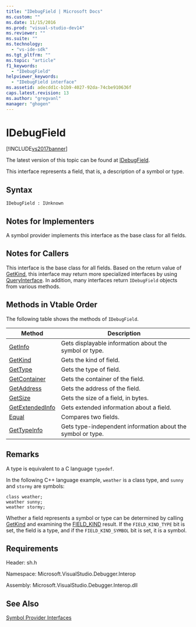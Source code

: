 ```yaml
---
title: "IDebugField | Microsoft Docs"
ms.custom: ""
ms.date: 11/15/2016
ms.prod: "visual-studio-dev14"
ms.reviewer: ""
ms.suite: ""
ms.technology: 
  - "vs-ide-sdk"
ms.tgt_pltfrm: ""
ms.topic: "article"
f1_keywords: 
  - "IDebugField"
helpviewer_keywords: 
  - "IDebugField interface"
ms.assetid: adecdd1c-b1b9-4027-92da-74cbe910636f
caps.latest.revision: 13
ms.author: "gregvanl"
manager: "ghogen"
---
```

# IDebugField
[!INCLUDE[vs2017banner](../../../includes/vs2017banner.md)]

The latest version of this topic can be found at [IDebugField](https://docs.microsoft.com/visualstudio/extensibility/debugger/reference/idebugfield).  
  
This interface represents a field, that is, a description of a symbol or type.  
  
## Syntax  
  
```  
IDebugField : IUnknown  
```  
  
## Notes for Implementers  
 A symbol provider implements this interface as the base class for all fields.  
  
## Notes for Callers  
 This interface is the base class for all fields. Based on the return value of [GetKind](../../../extensibility/debugger/reference/idebugfield-getkind.md), this interface may return more specialized interfaces by using [QueryInterface](http://msdn.microsoft.com/library/62fce95e-aafa-4187-b50b-e6611b74c3b3). In addition, many interfaces return `IDebugField` objects from various methods.  
  
## Methods in Vtable Order  
 The following table shows the methods of `IDebugField`.  
  
|Method|Description|  
|------------|-----------------|  
|[GetInfo](../../../extensibility/debugger/reference/idebugfield-getinfo.md)|Gets displayable information about the symbol or type.|  
|[GetKind](../../../extensibility/debugger/reference/idebugfield-getkind.md)|Gets the kind of field.|  
|[GetType](../../../extensibility/debugger/reference/idebugfield-gettype.md)|Gets the type of field.|  
|[GetContainer](../../../extensibility/debugger/reference/idebugfield-getcontainer.md)|Gets the container of the field.|  
|[GetAddress](../../../extensibility/debugger/reference/idebugfield-getaddress.md)|Gets the address of the field.|  
|[GetSize](../../../extensibility/debugger/reference/idebugfield-getsize.md)|Gets the size of a field, in bytes.|  
|[GetExtendedInfo](../../../extensibility/debugger/reference/idebugfield-getextendedinfo.md)|Gets extended information about a field.|  
|[Equal](../../../extensibility/debugger/reference/idebugfield-equal.md)|Compares two fields.|  
|[GetTypeInfo](../../../extensibility/debugger/reference/idebugfield-gettypeinfo.md)|Gets type-independent information about the symbol or type.|  
  
## Remarks  
 A type is equivalent to a C language `typedef`.  
  
 In the following C++ language example, `weather` is a class type, and `sunny` and `stormy` are symbols:  
  
```cpp#  
class weather;  
weather sunny;  
weather stormy;  
```  
  
 Whether a field represents a symbol or type can be determined by calling [GetKind](../../../extensibility/debugger/reference/idebugfield-getkind.md) and examining the [FIELD_KIND](../../../extensibility/debugger/reference/field-kind.md) result. If the `FIELD_KIND_TYPE` bit is set, the field is a type, and if the `FIELD_KIND_SYMBOL` bit is set, it is a symbol.  
  
## Requirements  
 Header: sh.h  
  
 Namespace: Microsoft.VisualStudio.Debugger.Interop  
  
 Assembly: Microsoft.VisualStudio.Debugger.Interop.dll  
  
## See Also  
 [Symbol Provider Interfaces](../../../extensibility/debugger/reference/symbol-provider-interfaces.md)

